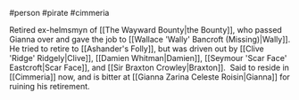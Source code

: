 #person #pirate #cimmeria

Retired ex-helmsmyn of [[The Wayward Bounty|the Bounty]], who passed Gianna over and gave the job to [[Wallace 'Wally' Bancroft (Missing)|Wally]].  He tried to retire to [[Ashander's Folly]], but was driven out by [[Clive 'Ridge' Ridgely|Clive]], [[Damien Whitman|Damien]], [[Seymour 'Scar Face' Eastcroft|Scar Face]], and [[Sir Braxton Crowley|Braxton]].  Said to reside in [[Cimmeria]] now, and is bitter at [[Gianna Zarina Celeste Roisin|Gianna]] for ruining his retirement.